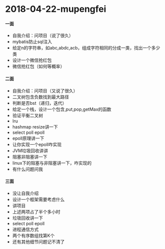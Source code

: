 # 2018-04-22-mupengfei

#### 一面



* 自我介绍：问项目（说了很久）
* mybatis防止sql注入
* 给定n的字符串，如abc,abdc,acb，组成字符相同的分成一类，找出一个多少类
* 设计一个微信抢红包
* 微信抢红包（如何等概率）



#### 二面


* 自我介绍：问项目（又说了很久）
* 二叉树包含负数找到最大路径
* 判断是否bst（递归，迭代）
* 给定一个栈，设计一个包含,put,pop,getMax的函数
* 验证平衡二叉树
* lru
* hashmap resize讲一下
* select poll epoll
* epoll原理讲一下
* 让你实现一个epoll咋实现
* JVM垃圾回收讲讲
* 阻塞非阻塞讲一下
* linux下的阻塞与非阻塞讲一下，咋实现的
* 有什么问题问我



#### 三面



* 没让自我介绍
* 设计一个框架需要考虑什么
* 讲项目
* 上述两项占了半个多小时
* 垃圾回收讲一下
* select poll epoll
* 进程通信方式
* 两个有序数组找第K个
* 还有其他细节问题记不清了

